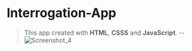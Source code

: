 ﻿# Interrogation-App
> This app created with **HTML**, **CSSS** and **JavaScript**.
-- ![Screenshot_4](https://user-images.githubusercontent.com/76752873/126817371-fdd67ee2-714a-4b04-9143-7c16ecdf1ee3.png)
